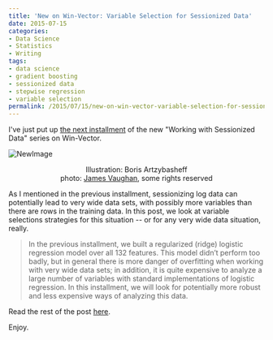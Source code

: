 ```yaml
---
title: 'New on Win-Vector: Variable Selection for Sessionized Data'
date: 2015-07-15
categories:
- Data Science
- Statistics
- Writing
tags:
- data science
- gradient boosting
- sessionized data
- stepwise regression
- variable selection
permalink: /2015/07/15/new-on-win-vector-variable-selection-for-sessionized-data/
---
```

I've just put up <a href="http://www.win-vector.com/blog/2015/07/working-with-sessionized-data-2-variable-selection/">the next installment</a> of the new "Working with Sessionized Data" series on Win-Vector.

<p><img style="display:block;margin-left:auto;margin-right:auto;" src="{{ site.baseurl }}/assets/newimage2.png" alt="NewImage" border="0" /></p>
<div align="center">Illustration: Boris Artzybasheff<br />
photo: <a href="https://www.flickr.com/photos/x-ray_delta_one/4203801748/in/album-72157622345988524/">James Vaughan</a>, some rights reserved</div>

<p>As I mentioned in the previous installment, sessionizing log data can potentially lead to very wide data sets, with possibly more variables than there are rows in the training data. In this post, we look at variable selections strategies for this situation -- or for any very wide data situation, really.</p>

<blockquote><p>In the previous installment, we built a regularized (ridge) logistic regression model over all 132 features. This model didn’t perform too badly, but in general there is more danger of overfitting when working with very wide data sets; in addition, it is quite expensive to analyze a large number of variables with standard implementations of logistic regression. In this installment, we will look for potentially more robust and less expensive ways of analyzing this data.</p></blockquote>

<p>Read the rest of the post <a href="http://www.win-vector.com/blog/2015/07/working-with-sessionized-data-2-variable-selection/">here</a>.</p>
<p>Enjoy.</p>
